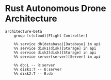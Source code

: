 Rust Autonomous Drone Architecture
================================================================================
```mermaid
architecture-beta
    group fc(cloud)[Flight Controller]

    %% service db(database)[Database] in api
    %% service disk1(disk)[Storage] in api
    %% service disk2(disk)[Storage] in api
    %% service server(server)[Server] in api

    %% db:L -- R:server
    %% disk1:T -- B:server
    %% disk2:T -- B:db
```